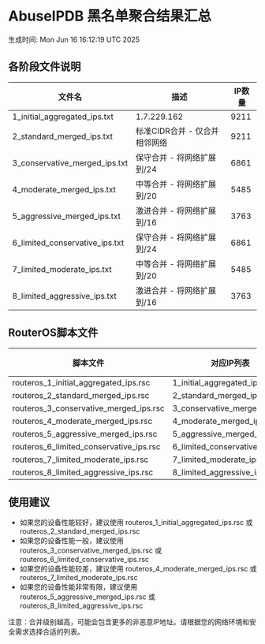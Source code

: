 # AbuseIPDB 黑名单聚合结果汇总
生成时间: Mon Jun 16 16:12:19 UTC 2025

## 各阶段文件说明

| 文件名 | 描述 | IP数量 |
|--------|------|--------|
| 1_initial_aggregated_ips.txt | 1.7.229.162 | 9211 |
| 2_standard_merged_ips.txt | 标准CIDR合并 - 仅合并相邻网络 | 9211 |
| 3_conservative_merged_ips.txt | 保守合并 - 将网络扩展到/24 | 6861 |
| 4_moderate_merged_ips.txt | 中等合并 - 将网络扩展到/20 | 5485 |
| 5_aggressive_merged_ips.txt | 激进合并 - 将网络扩展到/16 | 3763 |
| 6_limited_conservative_ips.txt | 保守合并 - 将网络扩展到/24 | 6861 |
| 7_limited_moderate_ips.txt | 中等合并 - 将网络扩展到/20 | 5485 |
| 8_limited_aggressive_ips.txt | 激进合并 - 将网络扩展到/16 | 3763 |

## RouterOS脚本文件

| 脚本文件 | 对应IP列表 | IP数量 |
|----------|------------|--------|
| routeros_1_initial_aggregated_ips.rsc | 1_initial_aggregated_ips.txt | 9211 |
| routeros_2_standard_merged_ips.rsc | 2_standard_merged_ips.txt | 9211 |
| routeros_3_conservative_merged_ips.rsc | 3_conservative_merged_ips.txt | 6861 |
| routeros_4_moderate_merged_ips.rsc | 4_moderate_merged_ips.txt | 5485 |
| routeros_5_aggressive_merged_ips.rsc | 5_aggressive_merged_ips.txt | 3763 |
| routeros_6_limited_conservative_ips.rsc | 6_limited_conservative_ips.txt | 6861 |
| routeros_7_limited_moderate_ips.rsc | 7_limited_moderate_ips.txt | 5485 |
| routeros_8_limited_aggressive_ips.rsc | 8_limited_aggressive_ips.txt | 3763 |

## 使用建议

- 如果您的设备性能较好，建议使用 routeros_1_initial_aggregated_ips.rsc 或 routeros_2_standard_merged_ips.rsc
- 如果您的设备性能一般，建议使用 routeros_3_conservative_merged_ips.rsc 或 routeros_6_limited_conservative_ips.rsc
- 如果您的设备性能较差，建议使用 routeros_4_moderate_merged_ips.rsc 或 routeros_7_limited_moderate_ips.rsc
- 如果您的设备性能非常有限，建议使用 routeros_5_aggressive_merged_ips.rsc 或 routeros_8_limited_aggressive_ips.rsc

注意：合并级别越高，可能会包含更多的非恶意IP地址。请根据您的网络环境和安全需求选择合适的列表。
